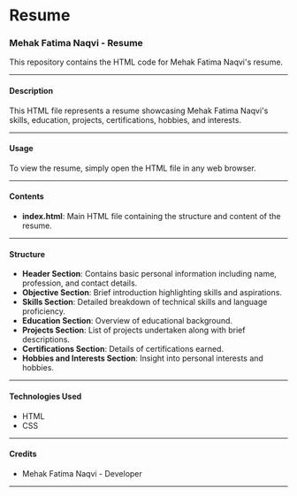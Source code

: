 # Resume
### Mehak Fatima Naqvi - Resume

This repository contains the HTML code for Mehak Fatima Naqvi's resume.

---

#### Description

This HTML file represents a resume showcasing Mehak Fatima Naqvi's skills, education, projects, certifications, hobbies, and interests.

---

#### Usage

To view the resume, simply open the HTML file in any web browser.

---

#### Contents

- **index.html**: Main HTML file containing the structure and content of the resume.
  
---

#### Structure

- **Header Section**: Contains basic personal information including name, profession, and contact details.
- **Objective Section**: Brief introduction highlighting skills and aspirations.
- **Skills Section**: Detailed breakdown of technical skills and language proficiency.
- **Education Section**: Overview of educational background.
- **Projects Section**: List of projects undertaken along with brief descriptions.
- **Certifications Section**: Details of certifications earned.
- **Hobbies and Interests Section**: Insight into personal interests and hobbies.

---

#### Technologies Used

- HTML
- CSS

---

#### Credits

- Mehak Fatima Naqvi - Developer

---
